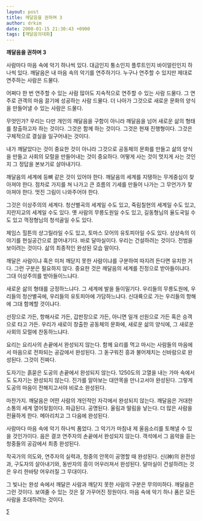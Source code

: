 ```yaml
---
layout: post
title: 깨달음을 권하며 3
author: drkim
date: 2008-01-15 21:30:43 +0900
tags: [깨달음의대화]
---
```

**깨달음을 권하며 3**

사람마다 마음 속에 악기 하나씩 있다. 대금인지 퉁소인지 플루트인지 바이얼린인지 하나씩 있다. 깨달음은 내 마음 속의 악기를 연주하기다. 누구나 연주할 수 있지만 제대로 연주하는 사람은 드물다. 

어쩌다 한 번 연주할 수 있는 사람 많아도 지속적으로 연주할 수 있는 사람 드물다. 그 연주로 관객의 마음 끌기에 성공하는 사람 드물다. 더 나아가 그것으로 새로운 문화의 양식을 만들어낼 수 있는 사람은 드물다. 

무엇인가? 우리는 다만 개인의 깨달음을 구함이 아니라 깨달음을 넘어 새로운 삶의 형태를 창출하고자 하는 것이다. 그것은 함께 하는 것이다. 그것은 현재 진행형이다. 그것은 구체적으로 결실을 일구어내는 것이다. 

내가 깨달았다는 것이 중요한 것이 아니라 그것으로 공동체의 문화를 만들고 삶의 양식을 만들고 사회의 모럴을 만들어내는 것이 중요하다. 어떻게 사는 것이 멋지게 사는 것인지 그 정답을 본보기로 살아내기다. 

깨달음의 세계에 등뼈 같은 것이 있어야 한다. 깨달음의 세계를 지탱하는 무게중심이 찾아져야 한다. 점차로 가지를 쳐 나가고 큰 흐름의 기세를 만들어 나가는 그 무언가가 찾아져야 한다. 멋진 그림이 나와주어야 한다. 

그것은 이상주의의 세계다. 청산별곡의 세계일 수도 있고, 죽림칠현의 세계일 수도 있고, 지란지교의 세계일 수도 있다. 옛 사람의 무릉도원일 수도 있고, 길동형님의 율도국일 수도 있고 꺽정형님의 청석골일 수도 있다. 

제임스 힐튼의 샹그릴라일 수도 있고, 토마스 모어의 유토피아일 수도 있다. 상상속의 이야기를 현실공간으로 끌어내기다. 바로 달마실이다. 우리는 건설하려는 것이다. 전범을 보이려는 것이다. 삶의 최종적인 완성된 모습 말이다. 

깨달은 사람이냐 혹은 미처 깨닫지 못한 사람이냐를 구분하여 따지려 든다면 유치한 거다. 그런 구분은 필요하지 않다. 중요한 것은 깨달음의 세계를 진정으로 받아들이냐다. 그대 이상주의를 받아들이느냐다. 

새로운 삶의 형태를 긍정하느냐다. 그 세계에 발을 들이밀기다. 우리들의 무릉도원에, 우리들의 청산별곡에, 우리들의 유토피아에 가담하느냐다. 신대륙으로 가는 우리들의 항해에 그대 함께할 것이냐다. 

선장으로 가든, 항해사로 가든, 갑판장으로 가든, 아니면 일개 선원으로 가든 혹은 승객으로 타고 가든. 우리가 새로이 창출한 공동체의 문화에, 새로운 삶의 양식에, 그 새로운 사회의 모럴에 찬동하느냐다. 

요리는 요리사의 손끝에서 완성되지 않는다. 함께 요리를 먹고 마시는 사람들의 마음에서 마음으로 전파되는 공감에서 완성된다. 그 돋구워진 흥과 불어제치는 신바람으로 완성된다. 그것이 진짜다. 

도자기는 흙묻은 도공의 손끝에서 완성되지 않는다. 1250도의 고열을 내는 가마 속에서도 도자기는 완성되지 않는다. 진가를 알아보는 대안목을 만나고서야 완성된다. 그렇게 도공의 마음이 전해지고서야 비로소 완성된다. 

마찬가지. 깨달음은 어떤 사람의 개인적인 자각에서 완성되지 않는다. 깨달음은 거대한 소통의 세계 열어젖힘이다. 파급된다. 공명된다. 울림과 떨림을 낳는다. 더 많은 사람을 전율하게 한다. 메아리치고 그 다음에 완성된다.

사람마다 마음 속에 악기 하나씩 품었다. 그 악기가 마침내 제 울음소리를 토해낼 수 있을 것인가이다. 음은 결코 연주자의 손끝에서 완성되지 않는다. 객석에서 그 음악을 듣는 청중들의 공감에서 최종 완성된다. 

작곡가의 의도와, 연주자의 실력과, 청중의 안목이 공명할 때 완성된다. 신(神)의 완전성과, 구도자의 살아내기와, 동반자의 흥이 어우러져서 완성된다. 달마실이 건설하려는 것은 우리 한바탕 어우러질 그 무대이다. 

그 빛나는 완성 속에서 깨달은 사람과 깨닫지 못한 사람의 구분은 무의미하다. 깨달음은 그런 것이다. 보여줄 수 있는 것은 잘 가꾸어진 정원이다. 마음 속에 악기 하나 품은 모든 사람을 초대하려는 것이다. 



∑